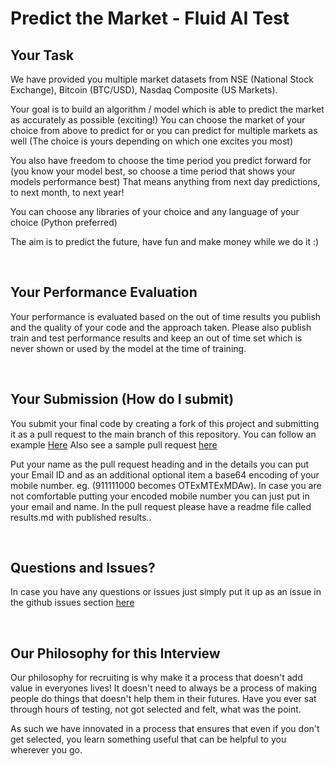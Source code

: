 # Predict the Market - Fluid AI Test

## Your Task

We have provided you multiple market datasets from NSE (National Stock Exchange), Bitcoin (BTC/USD), Nasdaq Composite (US Markets).

Your goal is to build an algorithm / model which is able to predict the market as accurately as possible (exciting!)
You can choose the market of your choice from above to predict for or you can predict for multiple markets as well (The choice is yours depending on which one excites you most)

You also have freedom to choose the time period you predict forward for (you know your model best, so choose a time period that shows your models performance best)
That means anything from next day predictions, to next month, to next year!

You can choose any libraries of your choice and any language of your choice (Python preferred) 

The aim is to predict the future, have fun and make money while we do it :)

<br />

## Your Performance Evaluation 

Your performance is evaluated based on the out of time results you publish and the quality of your code and the approach taken. Please also publish train and test performance results and keep an out of time set which is never shown or used by the model at the time of training. 

<br />

## Your Submission (How do I submit)

You submit your final code by creating a fork of this project and submitting it as a pull request to the main branch of this repository. You can follow an example [Here](https://jarv.is/notes/how-to-pull-request-fork-github/)
Also see a sample pull request [here](https://github.com/Fluid-AI/marketprophecy/pull/2)

Put your name as the pull request heading and in the details you can put your Email ID and as an additional optional item a base64 encoding of your mobile number. eg. (911111000 becomes OTExMTExMDAw). In case you are not comfortable putting your encoded mobile number you can just put in your email and name. 
In the pull request please have a readme file called results.md with published results.. 

<br />

## Questions and Issues?

In case you have any questions or issues just simply put it up as an issue in the github issues section [here](https://github.com/Fluid-AI/marketprophecy/issues)

<br />

## Our Philosophy for this Interview 
Our philosophy for recruiting is why make it a process that doesn't add value in everyones lives! 
It doesn't need to always be a process of making people do things that doesn't help them in their futures.
Have you ever sat through hours of testing, not got selected and felt, what was the point. 

As such we have innovated in a process that ensures that even if you don't get selected, you learn something useful that can be helpful to you wherever you go. 

